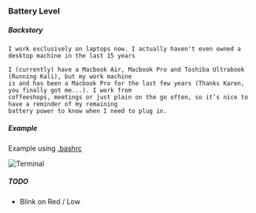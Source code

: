 ### Battery Level

##### Backstory


    I work exclusively on laptops now. I actually haven't even owned a desktop machine in the last 15 years

    I (currently) have a Macbook Air, Macbook Pro and Toshiba Ultrabook (Running Kali), but my work machine
    is and has been a Macbook Pro for the last few years (Thanks Karen, you finally got me...). I work from
    coffeeshops, meetings or just plain on the go often, so it’s nice to have a reminder of my remaining
    battery power to know when I need to plug in.


##### Example

Example using [.bashrc](https://github.com/ehime/python-batterylevel/blob/master/scripts/.bashrc)

![Terminal](https://raw.githubusercontent.com/ehime/python-batterylevel/master/images/terminal.png "Terminal")


##### TODO

  * Blink on Red / Low
